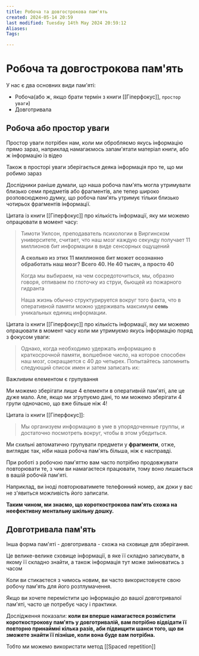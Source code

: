 ```yaml
---
title: Робоча та довгострокова пам'ять
created: 2024-05-14 20:59
last modified: Tuesday 14th May 2024 20:59:12
Aliases:
Tags:

---
```

# Робоча та довгострокова пам'ять


У нас є два основних види пам'яті:
- Робоча(або ж, якщо брати термін з книги [[Гіперфокус]], `простор уваги`)
- Довготривала

## Робоча або простор уваги

Простор уваги потрібен нам, коли ми обробляємо якусь інформацію прямо зараз, наприклад намагаємось запам'ятати матеріал книги, або ж інформацію із відео

Також в просторі уваги зберігається деяка інформація про те, що ми робимо зараз

Дослідники раніше думали, що наша робоча пам'ять могла утримувати близько семи предметів або фрагментів, але тепер широко розповсюджено думку, що робоча пам'ять утримує тільки близько чотирьох фрагментів інформації.

Цитата із книги [[Гіперфокус]] про кількість інформації, яку ми можемо опрацювати в момент часу:
> Тимоти Уилсон, преподаватель психологии в Виргинском университете, считает, что наш мозг каждую секунду получает 11 миллионов бит информации в виде сенсорных ощущений
> 
> **А сколько из этих 11 миллионов бит может осознанно обработать наш мозг? Всего 40. Не 40 тысяч, а просто 40**
> 
> Когда мы выбираем, на чем сосредоточиться, мы, образно говоря, отпиваем по глоточку из струи, бьющей из пожарного гидранта
> 
> Наша жизнь обычно структурируется вокруг того факта, что в оперативной памяти можно удерживать максимум **семь** уникальных единиц информации. 

Цитата із книги [[Гіперфокус]] про кількість інформації, яку ми можемо опрацювати в момент часу коли ми утримуємо якусь інформацію поряд з фокусом уваги:
> Однако, когда необходимо удержать информацию в краткосрочной памяти, волшебное число, на которое способен наш мозг, сокращается с 40 до четырех. Попытайтесь запомнить следующий список имен и затем записать их: 

Важливим елементом є групування

Ми можемо зберігати лише 4 елементи в оперативній пам'яті, але це дуже мало. Але, якщо ми згрупуємо дані, то ми можемо зберігати 4 групи одночасно, що вже більше ніж 4!

Цитата із книги [[Гіперфокус]]:
> Мы организуем информацию в уме в упорядоченные группы, и достаточно посмотреть вокруг, чтобы в этом убедиться. 

Ми схильні автоматично групувати предмети у **фрагменти**, отже,
виглядає так, ніби наша робоча пам'ять більша, ніж є насправді. 

При роботі з робочою пам'яттю вам часто потрібно продовжувати повторювати те, з чим ви намагаєтеся працювати, тому воно лишається в вашій робочій пам'яті.

Наприклад, ви іноді повторюватимете телефонний номер, аж доки у вас не з'явиться можливість його записати.

**Таким чином, ми знаємо, що короткострокова пам'ять схожа на неефективну ментальну шкільну дошку.**

## Довготривала пам'ять

Інша форма пам'яті - довготривала - схожа на сховище для зберігання.

Це велике-велике сховище інформації, в яке її складно записувати, в якому її складно знайти, а також інформація тут може змінюватись з часом

Коли ви стикаєтеся з чимось новим, ви часто використовуєте свою робочу пам'ять для його розтлумачення.

Якщо ви хочете перемістити цю інформацію до вашої довготривалої пам'яті, часто це потребує часу і практики.

Дослідження показали: **коли ви вперше намагаєтеся розмістити короткострокову пам'ять у довготривалій, вам потрібно відвідати її повторно принаймні кілька разів, аби підвищити шанси того, що ви зможете знайти її пізніше, коли вона буде вам потрібна.**

Тобто ми можемо використати метод [[Spaced repetition]]

